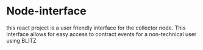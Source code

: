 # Node-interface

this react project is a user friendly interface for the collector node. This interface allows for easy access to contract events for a non-technical user using BLITZ
